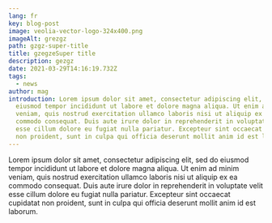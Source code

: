```yaml
---
lang: fr
key: blog-post
image: veolia-vector-logo-324x400.png
imageAlt: grezgz
path: gzgz-super-title
title: gzegzeSuper title
description: gezgz
date: 2021-03-29T14:16:19.732Z
tags:
  - news
author: mag
introduction: Lorem ipsum dolor sit amet, consectetur adipiscing elit, sed do
  eiusmod tempor incididunt ut labore et dolore magna aliqua. Ut enim ad minim
  veniam, quis nostrud exercitation ullamco laboris nisi ut aliquip ex ea
  commodo consequat. Duis aute irure dolor in reprehenderit in voluptate velit
  esse cillum dolore eu fugiat nulla pariatur. Excepteur sint occaecat cupidatat
  non proident, sunt in culpa qui officia deserunt mollit anim id est laborum.
---
```

Lorem ipsum dolor sit amet, consectetur adipiscing elit, sed do eiusmod tempor incididunt ut labore et dolore magna aliqua. Ut enim ad minim veniam, quis nostrud exercitation ullamco laboris nisi ut aliquip ex ea commodo consequat. Duis aute irure dolor in reprehenderit in voluptate velit esse cillum dolore eu fugiat nulla pariatur. Excepteur sint occaecat cupidatat non proident, sunt in culpa qui officia deserunt mollit anim id est laborum.